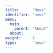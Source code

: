 ```yaml
---
title:      "News"
identifier: "news"
menu:
  main:
    parent: "About"
  about:
weight:     8
type:       "news"
---
```


